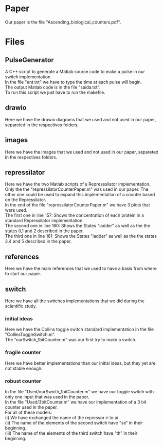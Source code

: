 # Paper  
Our paper is the file "Ascending_biological_counters.pdf".  

# Files  

## PulseGenerator  
A C++ script to generate a Matlab source code to make a pulse in our switch implementation.  
In the file "ent.txt" we have to type the time at each pulse will begin.  
The output Matlab code is in the file "saida.txt".  
To run this script we just have to run the makefile.  

## drawio  
Here we have the drawio diagrams that we used and not used in our paper, separeted in the respectives folders.  
  
## images  
Here we have the images that we used and not used in our paper, separeted in the respectives folders.  

## repressilator  
Here we have the two Matlab scripts of a Represssilator implementation. Only the the "repressilatorCounterPaper.m" was used in our paper. The other one could be used to expand this implementation of a counter based on the Repressilator.  
In the end of the file "repressilatorCounterPaper.m" we have 3 plots that were used.  
The first one in line 157: Shows the concentration of each protein in a standard Repressilator implementation.  
The second one in line 160: Shows the States "ladder" as well as the the states 0,1 and 2 described in the paper.  
The third one in line 161: Shows the States "ladder" as well as the the states 3,4 and 5 described in the paper.  
  
## references  
Here we have the main references that we used to have a basis from where to start our paper.  
  
## switch  
Here we have all the switches implementations that we did during the scientific study.  
### initial ideas  
Here we have the Collins toggle switch standard implementation in the file "CollinsToggleSwitch.m".  
The "ourSwitch_1bitCounter.m" was our first try to make a switch.  
### fragile counter  
Here we have better implementations than our initial ideas, but they yet are not stable enough.  
### robust counter  
In the file "Used/ourSwicth_1bitCounter.m" we have our toggle switch with only one input that was used in the paper.  
In the file "Used/3bitCounter.m" we have our implementation of a 3 bit counter used in the paper.    
For all of these models:  
(i)   We have exchanged the name of the repressor ri to pi.  
(ii)  The name of the elements of the second switch have "se" in their beginning.  
(iii) The name of the elements of the third switch have "th" in their beginning.  
